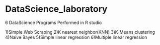 # DataScience_laboratory

6 DataScience Programs Performed in R studio

1)Simple Web Scraping
2)K nearest neighbor(KNN)
3)K-Means clustering
4)Naive Bayes
5)Simple linear regression
6)Multiple linear regression
